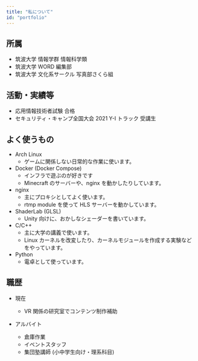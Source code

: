 ```yaml
---
title: "私について"
id: "portfolio"
---
```


## 所属

-   筑波大学 情報学群 情報科学類
-   筑波大学 WORD 編集部
-   筑波大学 文化系サークル 写真部さくら組

## 活動・実績等

-   応用情報技術者試験 合格
-   セキュリティ・キャンプ全国大会 2021 Y-I トラック 受講生

## よく使うもの

-   Arch Linux
    -   ゲームに関係しない日常的な作業に使います。
-   Docker (Docker Compose)
    -   インフラで遊ぶのが好きです
    -   Minecraft のサーバーや、nginx を動かしたりしています。
-   nginx
    -   主にプロキシとしてよく使います。
    -   rtmp module を使って HLS サーバーを動かしています。
-   ShaderLab (GLSL)
    -   Unity 向けに、おかしなシェーダーを書いています。
-   C/C++
    -   主に大学の講義で使います。
    -   Linux カーネルを改変したり、カーネルモジュールを作成する実験などをやっています。
-   Python
    -   電卓として使っています。

## 職歴

-	現在
	-	VR 関係の研究室でコンテンツ制作補助

-   アルバイト
    -   倉庫作業
    -   イベントスタッフ
    -   集団塾講師 (小中学生向け・理系科目)

